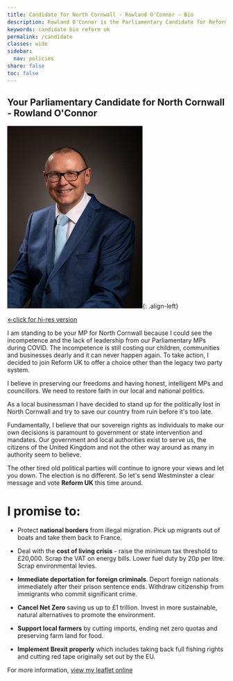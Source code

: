 ```yaml
---
title: Candidate for North Cornwall - Rowland O'Connor - Bio
description: Rowland O'Connor is the Parliamentary Candidate for Reform UK in the upcoming 2024 General Election. 
keywords: candidate bio reform uk
permalink: /candidate
classes: wide
sidebar:
  nav: policies
share: false
toc: false
---
```



## Your Parliamentary Candidate for North Cornwall - Rowland O'Connor

![Rowland O'Connor][Rowland O'Connor]{: .align-left}

[&lt;-click for hi-res version][2]

I am standing to be your MP for North Cornwall because I could see the 
incompetence and the lack of leadership from our Parliamentary MPs during COVID. 
The incompetence is still costing our children, communities and businesses
dearly and it can never happen again.
To take action, I decided to join Reform UK to offer a choice other than the legacy two party system.

I believe in preserving our freedoms and having honest, intelligent MPs and
councillors. We need to restore faith in our local and national politics.

As a local businessman I have decided to stand up for the politically lost in 
North Cornwall and try to save our country from ruin before it's too late.

Fundamentally, I believe that our sovereign rights as individuals to make our own
decisions is paramount to government or state intervention and mandates. Our
government and local authorities exist to serve us, the citizens of the United
Kingdom and not the other way around as many in authority seem to believe.

The other tired old political parties will continue to ignore your views and 
let you down. The election is no different. So let's send Westminster a clear
message and vote **Reform UK** this time around.

# I promise to:

* Protect **national borders** from illegal migration. Pick up migrants out of
boats and take them back to France.

* Deal with the **cost of living crisis** - raise the minimum tax threshold to
£20,000. Scrap the VAT on energy bills. Lower fuel duty by 20p per litre. Scrap
environmental levies.

* **Immediate deportation for foreign criminals**. Deport foreign nationals
immediately after their prison sentence ends. Withdraw citizenship from
immigrants who commit significant crime.

* **Cancel Net Zero** saving us up to £1 trillion. Invest in more sustainable,
natural alternatives to promote the environment.

* **Support local farmers** by cutting imports, ending net zero quotas and 
preserving farm land for food.

* **Implement Brexit properly** which includes taking back full fishing rights
and cutting red tape originally set out by the EU.

For more information, [view my leaflet online][1]

[Rowland O'Connor]: /assets/images/ro-bio-photo-4-312x420.jpg "Rowland"
[1]: https://bit.ly/nc-leaf-fb1
[2]: /assets/images/ro-bio-photo-4-1280x950.jpg
